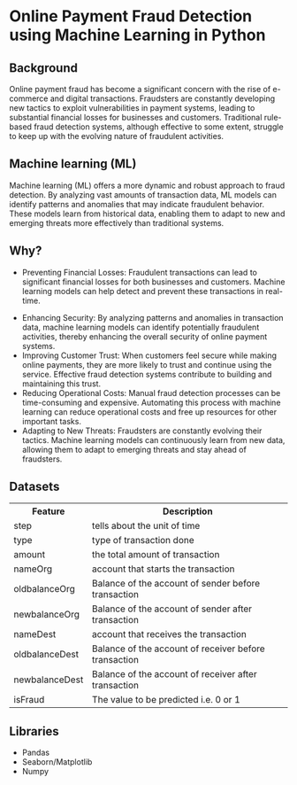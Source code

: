 # Online Payment Fraud Detection using Machine Learning in Python

## Background
<p>
Online payment fraud has become a significant concern with the rise of e-commerce and digital transactions. Fraudsters are constantly developing new tactics to exploit vulnerabilities in payment systems, leading to substantial financial losses for businesses and customers. Traditional rule-based fraud detection systems, although effective to some extent, struggle to keep up with the evolving nature of fraudulent activities.
</p>

## Machine learning (ML)
<p>
Machine learning (ML) offers a more dynamic and robust approach to fraud detection. By analyzing vast amounts of transaction data, ML models can identify patterns and anomalies that may indicate fraudulent behavior. These models learn from historical data, enabling them to adapt to new and emerging threats more effectively than traditional systems.
</p>

## Why?
<ul>
<li>

Preventing Financial Losses: Fraudulent transactions can lead to significant financial losses for both businesses and customers. Machine learning models can help detect and prevent these transactions in real-time.
</li>
<li>
Enhancing Security: By analyzing patterns and anomalies in transaction data, machine learning models can identify potentially fraudulent activities, thereby enhancing the overall security of online payment systems.
</li>
<li>
Improving Customer Trust: When customers feel secure while making online payments, they are more likely to trust and continue using the service. Effective fraud detection systems contribute to building and maintaining this trust.
</li>
<li>
Reducing Operational Costs: Manual fraud detection processes can be time-consuming and expensive. Automating this process with machine learning can reduce operational costs and free up resources for other important tasks.
</li>
<li>
Adapting to New Threats: Fraudsters are constantly evolving their tactics. Machine learning models can continuously learn from new data, allowing them to adapt to emerging threats and stay ahead of fraudsters.
</li>
</ul>

## Datasets
<table>
<tr>
<th>Feature </th>
<th>Description </th>
</tr>
<tr>
<td>step </td>
<td>tells about the unit of time </td>
</tr>
<tr>
<td>type </td>
<td>type of transaction done </td>
</tr>
<tr>
<td>amount </td>
<td>the total amount of transaction </td>
</tr>
<tr>
<td>nameOrg </td>
<td>account that starts the transaction  </td>
</tr>
<tr>
<td>oldbalanceOrg </td>
<td>Balance of the account of sender before transaction  </td>
</tr>
<tr>
<td>newbalanceOrg </td>
<td>Balance of the account of sender after transaction  </td>
</tr>
<tr>
<td>nameDest </td>
<td>account that receives the transaction  </td>
</tr>
<tr>
<td>oldbalanceDest </td>
<td>Balance of the account of receiver before transaction </td>
</tr>
<tr>
<td>newbalanceDest </td>
<td>Balance of the account of receiver after transaction </td>
</tr>
<tr>
<td>isFraud </td>
<td>The value to be predicted i.e. 0 or 1 </td>
</tr>
</table>

## Libraries
- Pandas
- Seaborn/Matplotlib
- Numpy
